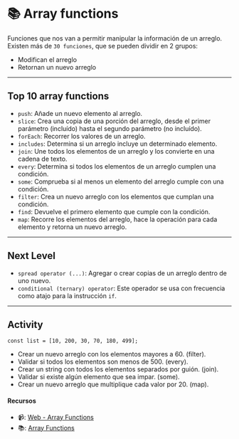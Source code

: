 # 📚 Array functions 

Funciones que nos van a permitir manipular la información de un arreglo. Existen más de `30 funciones`, que se pueden dividir en 2 grupos:

- Modifican el arreglo
- Retornan un nuevo arreglo
---
## Top 10 array functions

- `push`: Añade un nuevo elemento al arreglo.
- `slice`: Crea una copia de una porción del arreglo, desde el primer parámetro (incluído) hasta el segundo parámetro (no incluído).
- `forEach`: Recorrer los valores de un arreglo.
- `includes`: Determina si un arreglo incluye un determinado elemento.
- `join`: Une todos los elementos de un arreglo y los convierte en una cadena de texto.
- `every`: Determina si todos los elementos de un arreglo cumplen una condición.
- `some`: Comprueba si al menos un elemento del arreglo cumple con una condición.
- `filter`: Crea un nuevo arreglo con los elementos que cumplan una condición.
- `find`: Devuelve el primero elemento que cumple con la condición.
- `map`: Recorre los elementos del arreglo, hace la operación para cada elemento y retorna un nuevo arreglo.
---
## Next Level

- `spread operator (...)`: Agregar o crear copias de un arreglo dentro de uno nuevo.
- `conditional (ternary) operator`: Este operador se usa con frecuencia como atajo para la instrucción `if`.
---
## Activity
```
const list = [10, 200, 30, 70, 180, 499];
```
- Crear un nuevo arreglo con los elementos mayores a 60. (filter).
- Validar si todos los elementos son menos de 500. (every).
- Crear un string con todos los elementos separados por guión. (join).
- Validar si existe algún elemento que sea impar. (some).
- Crear un nuevo arreglo que multiplique cada valor por 20. (map).

#### Recursos

- 📹: [Web - Array Functions](https://youtu.be/2iaTptjM_IM)
- 📚: [Array Functions](https://github.com/jujogi/dmi-web/blob/master/javascript/examples/js/array-functions.js)